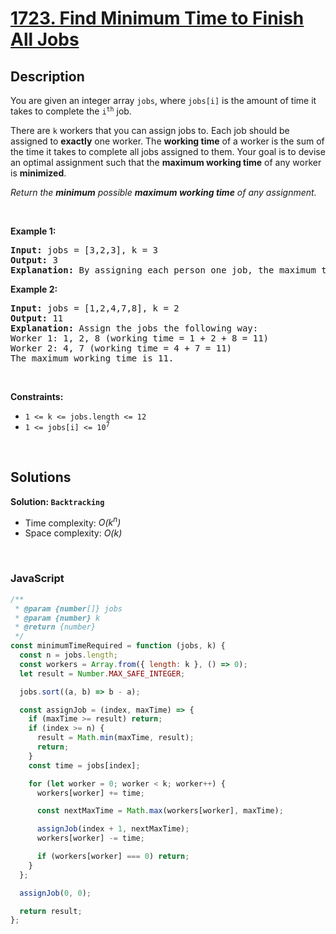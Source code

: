 # [1723. Find Minimum Time to Finish All Jobs](https://leetcode.com/problems/find-minimum-time-to-finish-all-jobs)

## Description

<div class="elfjS" data-track-load="description_content"><p>You are given an integer array <code>jobs</code>, where <code>jobs[i]</code> is the amount of time it takes to complete the <code>i<sup>th</sup></code> job.</p>

<p>There are <code>k</code> workers that you can assign jobs to. Each job should be assigned to <strong>exactly</strong> one worker. The <strong>working time</strong> of a worker is the sum of the time it takes to complete all jobs assigned to them. Your goal is to devise an optimal assignment such that the <strong>maximum working time</strong> of any worker is <strong>minimized</strong>.</p>

<p><em>Return the <strong>minimum</strong> possible <strong>maximum working time</strong> of any assignment. </em></p>

<p>&nbsp;</p>
<p><strong class="example">Example 1:</strong></p>

<pre><strong>Input:</strong> jobs = [3,2,3], k = 3
<strong>Output:</strong> 3
<strong>Explanation:</strong> By assigning each person one job, the maximum time is 3.
</pre>

<p><strong class="example">Example 2:</strong></p>

<pre><strong>Input:</strong> jobs = [1,2,4,7,8], k = 2
<strong>Output:</strong> 11
<strong>Explanation:</strong> Assign the jobs the following way:
Worker 1: 1, 2, 8 (working time = 1 + 2 + 8 = 11)
Worker 2: 4, 7 (working time = 4 + 7 = 11)
The maximum working time is 11.</pre>

<p>&nbsp;</p>
<p><strong>Constraints:</strong></p>

<ul>
	<li><code>1 &lt;= k &lt;= jobs.length &lt;= 12</code></li>
	<li><code>1 &lt;= jobs[i] &lt;= 10<sup>7</sup></code></li>
</ul>
</div>

<p>&nbsp;</p>

## Solutions

**Solution: `Backtracking`**

- Time complexity: <em>O(k<sup>n</sup>)</em>
- Space complexity: <em>O(k)</em>

<p>&nbsp;</p>

### **JavaScript**

```js
/**
 * @param {number[]} jobs
 * @param {number} k
 * @return {number}
 */
const minimumTimeRequired = function (jobs, k) {
  const n = jobs.length;
  const workers = Array.from({ length: k }, () => 0);
  let result = Number.MAX_SAFE_INTEGER;

  jobs.sort((a, b) => b - a);

  const assignJob = (index, maxTime) => {
    if (maxTime >= result) return;
    if (index >= n) {
      result = Math.min(maxTime, result);
      return;
    }
    const time = jobs[index];

    for (let worker = 0; worker < k; worker++) {
      workers[worker] += time;

      const nextMaxTime = Math.max(workers[worker], maxTime);

      assignJob(index + 1, nextMaxTime);
      workers[worker] -= time;

      if (workers[worker] === 0) return;
    }
  };

  assignJob(0, 0);

  return result;
};
```
